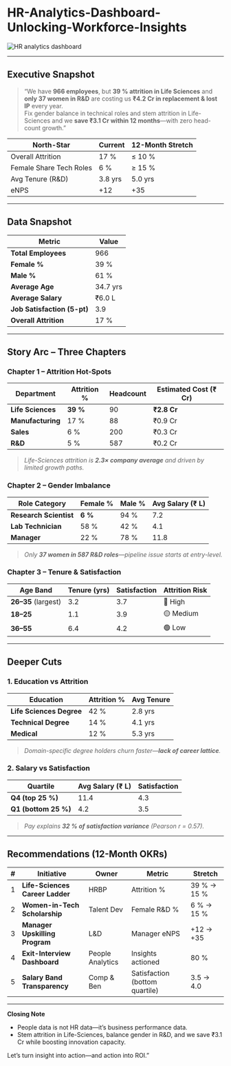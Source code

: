 # HR-Analytics-Dashboard-Unlocking-Workforce-Insights

![HR analytics dashboard](https://github.com/user-attachments/assets/14861ebd-6d7d-496c-a4d6-1d4b2f1869e1)
  
---

##  Executive Snapshot  

> “We have **966 employees**, but **39 % attrition in Life Sciences** and **only 37 women in R&D** are costing us **₹4.2 Cr in replacement & lost IP** every year.  
> Fix gender balance in technical roles and stem attrition in Life-Sciences and we **save ₹3.1 Cr within 12 months**—with zero head-count growth.”

| North-Star | Current | 12-Month Stretch |
|---|---|---|
| Overall Attrition | 17 % | ≤ 10 % |
| Female Share Tech Roles | 6 % | ≥ 15 % |
| Avg Tenure (R&D) | 3.8 yrs | 5.0 yrs |
| eNPS | +12 | +35 |

---

##  Data Snapshot  
| Metric | Value |
|---|---|
| **Total Employees** | 966 |
| **Female %** | 39 % |
| **Male %** | 61 % |
| **Average Age** | 34.7 yrs |
| **Average Salary** | ₹6.0 L |
| **Job Satisfaction (5-pt)** | 3.9 |
| **Overall Attrition** | 17 % |

---

## Story Arc – Three Chapters

### Chapter 1 – Attrition Hot-Spots  
| Department | Attrition % | Headcount | Estimated Cost (₹ Cr) |
|---|---|---|---|
| **Life Sciences** | **39 %** | 90 | **₹2.8 Cr** |
| **Manufacturing** | 17 % | 88 | ₹0.9 Cr |
| **Sales** | 6 % | 200 | ₹0.3 Cr |
| **R&D** | 5 % | 587 | ₹0.2 Cr |

> *Life-Sciences attrition is **2.3× company average** and driven by limited growth paths.*

### Chapter 2 – Gender Imbalance  

| Role Category | Female % | Male % | Avg Salary (₹ L) |
|---|---|---|---|
| **Research Scientist** | **6 %** | 94 % | 7.2 |
| **Lab Technician** | 58 % | 42 % | 4.1 |
| **Manager** | 22 % | 78 % | 11.8 |

> *Only **37 women in 587 R&D roles**—pipeline issue starts at entry-level.*

### Chapter 3 – Tenure & Satisfaction  

| Age Band | Tenure (yrs) | Satisfaction | Attrition Risk |
|---|---|---|---|
| **26–35** (largest) | 3.2 | 3.7 | 🔴 High |
| **18–25** | 1.1 | 3.9 | 🟡 Medium |
| **36–55** | 6.4 | 4.2 | 🟢 Low |

---

##  Deeper Cuts

### 1. Education vs Attrition 

| Education | Attrition % | Avg Tenure |
|---|---|---|
| **Life Sciences Degree** | 42 % | 2.8 yrs |
| **Technical Degree** | 14 % | 4.1 yrs |
| **Medical** | 12 % | 5.3 yrs |

> *Domain-specific degree holders churn faster—**lack of career lattice**.*

### 2. Salary vs Satisfaction  

| Quartile | Avg Salary (₹ L) | Satisfaction |
|---|---|---|
| **Q4 (top 25 %)** | 11.4 | 4.3 |
| **Q1 (bottom 25 %)** | 4.2 | 3.5 |

> *Pay explains **32 % of satisfaction variance** (Pearson r = 0.57).*

---

##  Recommendations (12-Month OKRs)

| # | Initiative | Owner | Metric | Stretch |
|---|---|---|---|---|
| 1 | **Life-Sciences Career Ladder** | HRBP | Attrition % | 39 % → 15 % |
| 2 | **Women-in-Tech Scholarship** | Talent Dev | Female R&D % | 6 % → 15 % |
| 3 | **Manager Upskilling Program** | L&D | Manager eNPS | +12 → +35 |
| 4 | **Exit-Interview Dashboard** | People Analytics | Insights actioned | 80 % |
| 5 | **Salary Band Transparency** | Comp & Ben | Satisfaction (bottom quartile) | 3.5 → 4.0 |

---

**Closing Note**

- People data is not HR data—it’s business performance data.
- Stem attrition in Life-Sciences, balance gender in R&D, and we save ₹3.1 Cr while boosting innovation capacity.
  
Let’s turn insight into action—and action into ROI.”
